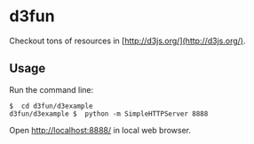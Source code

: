 # d3fun
Checkout tons of resources in [http://d3js.org/](http://d3js.org/).

## Usage
Run the command line:
```
$  cd d3fun/d3example
d3fun/d3example $  python -m SimpleHTTPServer 8888
```

Open [http://localhost:8888/](http://localhost:8888/) in local web browser.
